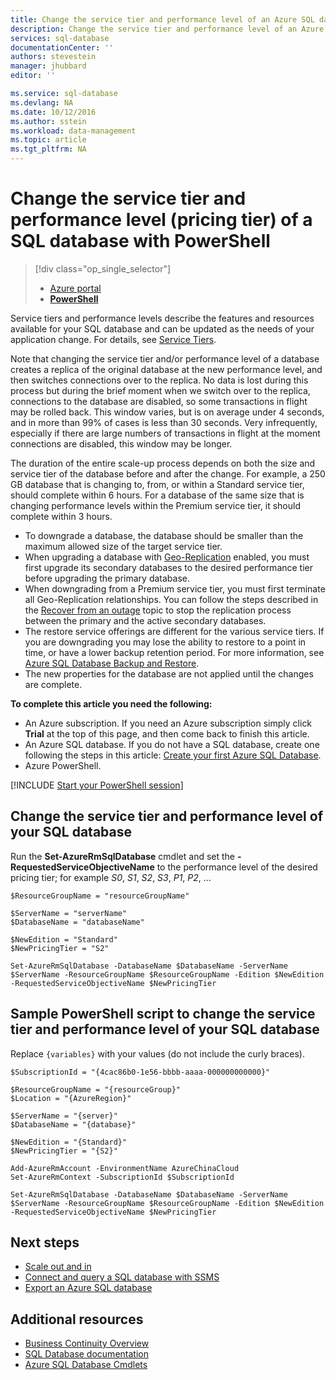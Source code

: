 ```yaml
---
title: Change the service tier and performance level of an Azure SQL database using PowerShell
description: Change the service tier and performance level of an Azure SQL database shows how to scale your SQL database up or down with PowerShell. Changing the pricing tier of an Azure SQL database with PowerShell.
services: sql-database
documentationCenter: ''
authors: stevestein
manager: jhubbard
editor: ''

ms.service: sql-database
ms.devlang: NA
ms.date: 10/12/2016
ms.author: sstein
ms.workload: data-management
ms.topic: article
ms.tgt_pltfrm: NA
---
```


# Change the service tier and performance level (pricing tier) of a SQL database with PowerShell

> [!div class="op_single_selector"]
>- [Azure portal](./sql-database-scale-up.md)
>- [**PowerShell**](./sql-database-scale-up-powershell.md)

Service tiers and performance levels describe the features and resources available for your SQL database and can be updated as the needs of your application change. For details, see [Service Tiers](./sql-database-service-tiers.md).

Note that changing the service tier and/or performance level of a database creates a replica of the original database at the new performance level, and then switches connections over to the replica. No data is lost during this process but during the brief moment when we switch over to the replica, connections to the database are disabled, so some transactions in flight may be rolled back. This window varies, but is on average under 4 seconds, and in more than 99% of cases is less than 30 seconds. Very infrequently, especially if there are large numbers of transactions in flight at the moment connections are disabled, this window may be longer.  

The duration of the entire scale-up process depends on both the size and service tier of the database before and after the change. For example, a 250 GB database that is changing to, from, or within a Standard service tier, should complete within 6 hours. For a database of the same size that is changing performance levels within the Premium service tier, it should complete within 3 hours.

- To downgrade a database, the database should be smaller than the maximum allowed size of the target service tier. 
- When upgrading a database with [Geo-Replication](./sql-database-geo-replication-portal.md) enabled, you must first upgrade its secondary databases to the desired performance tier before upgrading the primary database.
- When downgrading from a Premium service tier, you must first terminate all Geo-Replication relationships. You can follow the steps described in the [Recover from an outage](./sql-database-disaster-recovery.md) topic to stop the replication process between the primary and the active secondary databases.
- The restore service offerings are different for the various service tiers. If you are downgrading you may lose the ability to restore to a point in time, or have a lower backup retention period. For more information, see [Azure SQL Database Backup and Restore](./sql-database-business-continuity.md).
- The new properties for the database are not applied until the changes are complete.

**To complete this article you need the following:**

- An Azure subscription. If you need an Azure subscription simply click **Trial** at the top of this page, and then come back to finish this article.
- An Azure SQL database. If you do not have a SQL database, create one following the steps in this article: [Create your first Azure SQL Database](./sql-database-get-started.md).
- Azure PowerShell.

[!INCLUDE [Start your PowerShell session](../../includes/sql-database-powershell.md)]

## Change the service tier and performance level of your SQL database

Run the **Set-AzureRmSqlDatabase** cmdlet and set the **-RequestedServiceObjectiveName** to the performance level of the desired pricing tier; for example *S0*, *S1*, *S2*, *S3*, *P1*, *P2*, ...

```
$ResourceGroupName = "resourceGroupName"

$ServerName = "serverName"
$DatabaseName = "databaseName"

$NewEdition = "Standard"
$NewPricingTier = "S2"

Set-AzureRmSqlDatabase -DatabaseName $DatabaseName -ServerName $ServerName -ResourceGroupName $ResourceGroupName -Edition $NewEdition -RequestedServiceObjectiveName $NewPricingTier
```

## Sample PowerShell script to change the service tier and performance level of your SQL database

Replace `{variables}` with your values (do not include the curly braces).

```
$SubscriptionId = "{4cac86b0-1e56-bbbb-aaaa-000000000000}"

$ResourceGroupName = "{resourceGroup}"
$Location = "{AzureRegion}"

$ServerName = "{server}"
$DatabaseName = "{database}"

$NewEdition = "{Standard}"
$NewPricingTier = "{S2}"

Add-AzureRmAccount -EnvironmentName AzureChinaCloud
Set-AzureRmContext -SubscriptionId $SubscriptionId

Set-AzureRmSqlDatabase -DatabaseName $DatabaseName -ServerName $ServerName -ResourceGroupName $ResourceGroupName -Edition $NewEdition -RequestedServiceObjectiveName $NewPricingTier
```

## Next steps

- [Scale out and in](./sql-database-elastic-scale-get-started.md)
- [Connect and query a SQL database with SSMS](./sql-database-connect-query-ssms.md)
- [Export an Azure SQL database](./sql-database-export-powershell.md)

## Additional resources

- [Business Continuity Overview](./sql-database-business-continuity.md)
- [SQL Database documentation](./index.md)
- [Azure SQL Database Cmdlets](http://msdn.microsoft.com/zh-cn/library/mt574084.aspx)